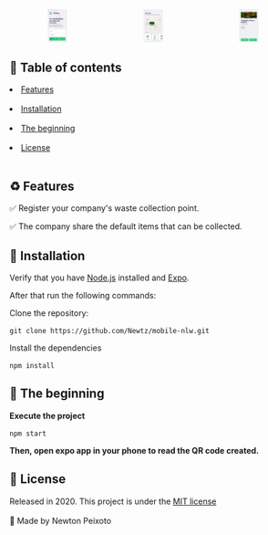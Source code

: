 <div align="center" style="display:flex; justify-content:between">
   <a target="_blank" rel="Ecoleta"><img src=".github/home.jpeg" width="20%"  style="max-width:100%;margin-top:30px;"></a>
  <a target="_blank" rel="Ecoleta"><img src=".github/point.jpeg" width="20%"  style="max-width:100%;margin-top:30px;"></a>
    <a target="_blank" rel="Ecoleta"><img src=".github/detail.jpeg" width="20%" style="max-width:100%;margin-top:30px;"></a>
      <br>
</div>

## 💚 Table of contents

<li><a href="#features">Features</a></li><br>
<li><a href="#installation">Installation</a></li><br>
<li><a href="#how-start">The beginning</a></li><br>
<li><a href="#license">License</a></li><br>

## <a id="features"></a>♻️ Features

✅ Register your company's waste collection point.<br>

✅ The company share the default items that can be collected.<br>

## <a id="installation"></a> 🚧 Installation

Verify that you have [Node.js](https://nodejs.org/en/download/) installed and [Expo](https://docs.expo.io/get-started/installation/).

After that run the following commands:

Clone the repository:
````
git clone https://github.com/Newtz/mobile-nlw.git
````
Install the dependencies

````
npm install
````
## <a id="how-start"></a> 🏁 The beginning

<b> Execute the project</b>

````
npm start
````
<b> Then, open expo app in your phone to read the QR code created. </b>

## <a id="license"></a> 🍏 License

Released in 2020. This project is under the [MIT license](https://nodejs.org/en/download/) 
<br>
<br>
🚀 Made by Newton Peixoto
 